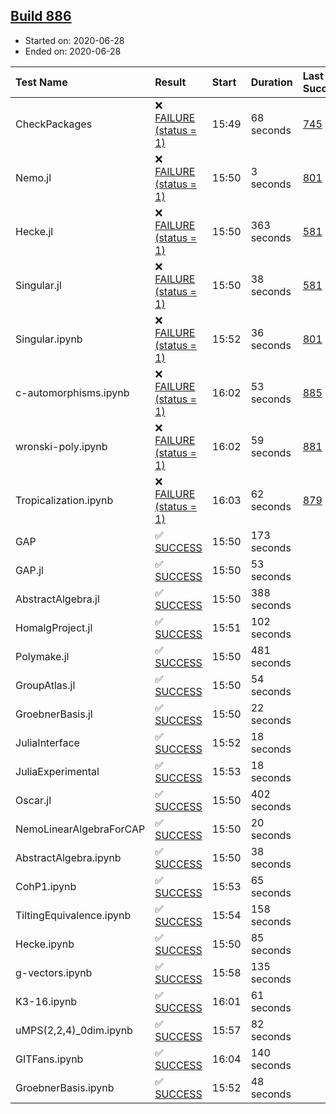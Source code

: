 ## [Build 886](https://oscarci.mathematik.uni-kl.de/job/oscar-julia-1.4/886/)

* Started on: 2020-06-28
* Ended on: 2020-06-28

| Test Name    | Result | Start | Duration | Last Success | First Failure |
|:-------------|:-------|:------|:---------|:-------------|:--------------|
| CheckPackages | ❌ [FAILURE (status = 1)](https://oscarci.mathematik.uni-kl.de/job/oscar-julia-1.4/886/artifact/logs/build-886/CheckPackages.log) | 15:49 | 68 seconds | [745](https://oscarci.mathematik.uni-kl.de/job/oscar-julia-1.4/745/) | [746](https://oscarci.mathematik.uni-kl.de/job/oscar-julia-1.4/746/) |
| Nemo.jl | ❌ [FAILURE (status = 1)](https://oscarci.mathematik.uni-kl.de/job/oscar-julia-1.4/886/artifact/logs/build-886/Nemo.jl.log) | 15:50 | 3 seconds | [801](https://oscarci.mathematik.uni-kl.de/job/oscar-julia-1.4/801/) | [802](https://oscarci.mathematik.uni-kl.de/job/oscar-julia-1.4/802/) |
| Hecke.jl | ❌ [FAILURE (status = 1)](https://oscarci.mathematik.uni-kl.de/job/oscar-julia-1.4/886/artifact/logs/build-886/Hecke.jl.log) | 15:50 | 363 seconds | [581](https://oscarci.mathematik.uni-kl.de/job/oscar-julia-1.4/581/) | [582](https://oscarci.mathematik.uni-kl.de/job/oscar-julia-1.4/582/) |
| Singular.jl | ❌ [FAILURE (status = 1)](https://oscarci.mathematik.uni-kl.de/job/oscar-julia-1.4/886/artifact/logs/build-886/Singular.jl.log) | 15:50 | 38 seconds | [581](https://oscarci.mathematik.uni-kl.de/job/oscar-julia-1.4/581/) | [582](https://oscarci.mathematik.uni-kl.de/job/oscar-julia-1.4/582/) |
| Singular.ipynb | ❌ [FAILURE (status = 1)](https://oscarci.mathematik.uni-kl.de/job/oscar-julia-1.4/886/artifact/logs/build-886/Singular.ipynb.log) | 15:52 | 36 seconds | [801](https://oscarci.mathematik.uni-kl.de/job/oscar-julia-1.4/801/) | [802](https://oscarci.mathematik.uni-kl.de/job/oscar-julia-1.4/802/) |
| c-automorphisms.ipynb | ❌ [FAILURE (status = 1)](https://oscarci.mathematik.uni-kl.de/job/oscar-julia-1.4/886/artifact/logs/build-886/c-automorphisms.ipynb.log) | 16:02 | 53 seconds | [885](https://oscarci.mathematik.uni-kl.de/job/oscar-julia-1.4/885/) | [886](https://oscarci.mathematik.uni-kl.de/job/oscar-julia-1.4/886/) |
| wronski-poly.ipynb | ❌ [FAILURE (status = 1)](https://oscarci.mathematik.uni-kl.de/job/oscar-julia-1.4/886/artifact/logs/build-886/wronski-poly.ipynb.log) | 16:02 | 59 seconds | [881](https://oscarci.mathematik.uni-kl.de/job/oscar-julia-1.4/881/) | [882](https://oscarci.mathematik.uni-kl.de/job/oscar-julia-1.4/882/) |
| Tropicalization.ipynb | ❌ [FAILURE (status = 1)](https://oscarci.mathematik.uni-kl.de/job/oscar-julia-1.4/886/artifact/logs/build-886/Tropicalization.ipynb.log) | 16:03 | 62 seconds | [879](https://oscarci.mathematik.uni-kl.de/job/oscar-julia-1.4/879/) | [880](https://oscarci.mathematik.uni-kl.de/job/oscar-julia-1.4/880/) |
| GAP | ✅ [SUCCESS](https://oscarci.mathematik.uni-kl.de/job/oscar-julia-1.4/886/artifact/logs/build-886/GAP.log) | 15:50 | 173 seconds |  |  |
| GAP.jl | ✅ [SUCCESS](https://oscarci.mathematik.uni-kl.de/job/oscar-julia-1.4/886/artifact/logs/build-886/GAP.jl.log) | 15:50 | 53 seconds |  |  |
| AbstractAlgebra.jl | ✅ [SUCCESS](https://oscarci.mathematik.uni-kl.de/job/oscar-julia-1.4/886/artifact/logs/build-886/AbstractAlgebra.jl.log) | 15:50 | 388 seconds |  |  |
| HomalgProject.jl | ✅ [SUCCESS](https://oscarci.mathematik.uni-kl.de/job/oscar-julia-1.4/886/artifact/logs/build-886/HomalgProject.jl.log) | 15:51 | 102 seconds |  |  |
| Polymake.jl | ✅ [SUCCESS](https://oscarci.mathematik.uni-kl.de/job/oscar-julia-1.4/886/artifact/logs/build-886/Polymake.jl.log) | 15:50 | 481 seconds |  |  |
| GroupAtlas.jl | ✅ [SUCCESS](https://oscarci.mathematik.uni-kl.de/job/oscar-julia-1.4/886/artifact/logs/build-886/GroupAtlas.jl.log) | 15:50 | 54 seconds |  |  |
| GroebnerBasis.jl | ✅ [SUCCESS](https://oscarci.mathematik.uni-kl.de/job/oscar-julia-1.4/886/artifact/logs/build-886/GroebnerBasis.jl.log) | 15:50 | 22 seconds |  |  |
| JuliaInterface | ✅ [SUCCESS](https://oscarci.mathematik.uni-kl.de/job/oscar-julia-1.4/886/artifact/logs/build-886/JuliaInterface.log) | 15:52 | 18 seconds |  |  |
| JuliaExperimental | ✅ [SUCCESS](https://oscarci.mathematik.uni-kl.de/job/oscar-julia-1.4/886/artifact/logs/build-886/JuliaExperimental.log) | 15:53 | 18 seconds |  |  |
| Oscar.jl | ✅ [SUCCESS](https://oscarci.mathematik.uni-kl.de/job/oscar-julia-1.4/886/artifact/logs/build-886/Oscar.jl.log) | 15:50 | 402 seconds |  |  |
| NemoLinearAlgebraForCAP | ✅ [SUCCESS](https://oscarci.mathematik.uni-kl.de/job/oscar-julia-1.4/886/artifact/logs/build-886/NemoLinearAlgebraForCAP.log) | 15:50 | 20 seconds |  |  |
| AbstractAlgebra.ipynb | ✅ [SUCCESS](https://oscarci.mathematik.uni-kl.de/job/oscar-julia-1.4/886/artifact/logs/build-886/AbstractAlgebra.ipynb.log) | 15:50 | 38 seconds |  |  |
| CohP1.ipynb | ✅ [SUCCESS](https://oscarci.mathematik.uni-kl.de/job/oscar-julia-1.4/886/artifact/logs/build-886/CohP1.ipynb.log) | 15:53 | 65 seconds |  |  |
| TiltingEquivalence.ipynb | ✅ [SUCCESS](https://oscarci.mathematik.uni-kl.de/job/oscar-julia-1.4/886/artifact/logs/build-886/TiltingEquivalence.ipynb.log) | 15:54 | 158 seconds |  |  |
| Hecke.ipynb | ✅ [SUCCESS](https://oscarci.mathematik.uni-kl.de/job/oscar-julia-1.4/886/artifact/logs/build-886/Hecke.ipynb.log) | 15:50 | 85 seconds |  |  |
| g-vectors.ipynb | ✅ [SUCCESS](https://oscarci.mathematik.uni-kl.de/job/oscar-julia-1.4/886/artifact/logs/build-886/g-vectors.ipynb.log) | 15:58 | 135 seconds |  |  |
| K3-16.ipynb | ✅ [SUCCESS](https://oscarci.mathematik.uni-kl.de/job/oscar-julia-1.4/886/artifact/logs/build-886/K3-16.ipynb.log) | 16:01 | 61 seconds |  |  |
| uMPS(2,2,4)_0dim.ipynb | ✅ [SUCCESS](https://oscarci.mathematik.uni-kl.de/job/oscar-julia-1.4/886/artifact/logs/build-886/uMPS-2-2-4-_0dim.ipynb.log) | 15:57 | 82 seconds |  |  |
| GITFans.ipynb | ✅ [SUCCESS](https://oscarci.mathematik.uni-kl.de/job/oscar-julia-1.4/886/artifact/logs/build-886/GITFans.ipynb.log) | 16:04 | 140 seconds |  |  |
| GroebnerBasis.ipynb | ✅ [SUCCESS](https://oscarci.mathematik.uni-kl.de/job/oscar-julia-1.4/886/artifact/logs/build-886/GroebnerBasis.ipynb.log) | 15:52 | 48 seconds |  |  |
